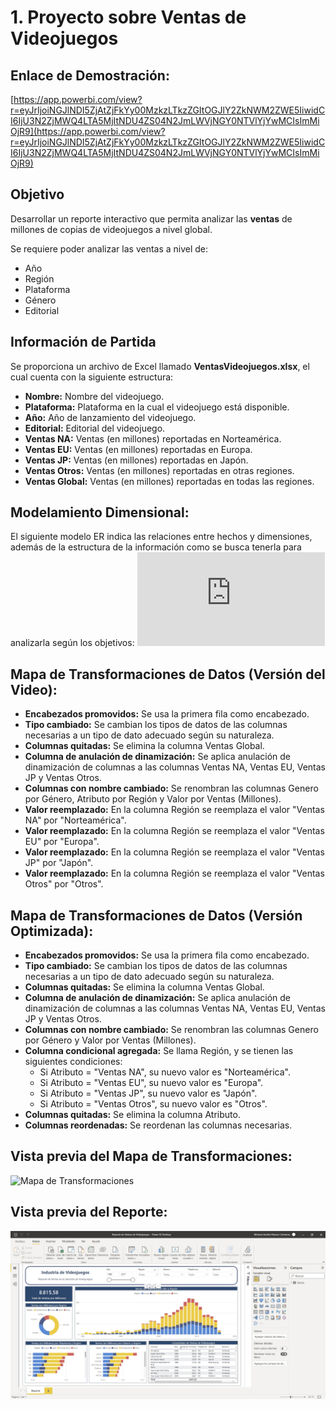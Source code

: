 # 1. Proyecto sobre Ventas de Videojuegos

## Enlace de Demostración:  
[https://app.powerbi.com/view?r=eyJrIjoiNGJlNDI5ZjAtZjFkYy00MzkzLTkzZGItOGJlY2ZkNWM2ZWE5IiwidCI6IjU3N2ZjMWQ4LTA5MjItNDU4ZS04N2JmLWVjNGY0NTVlYjYwMCIsImMiOjR9](https://app.powerbi.com/view?r=eyJrIjoiNGJlNDI5ZjAtZjFkYy00MzkzLTkzZGItOGJlY2ZkNWM2ZWE5IiwidCI6IjU3N2ZjMWQ4LTA5MjItNDU4ZS04N2JmLWVjNGY0NTVlYjYwMCIsImMiOjR9)

## Objetivo
Desarrollar un reporte interactivo que permita analizar las **ventas** de millones de copias de videojuegos a nivel global.

Se requiere poder analizar las ventas a nivel de:
- Año
- Región
- Plataforma
- Género
- Editorial

## Información de Partida
Se proporciona un archivo de Excel llamado **VentasVideojuegos.xlsx**, el cual cuenta con la siguiente estructura:
- **Nombre:** Nombre del videojuego.
- **Plataforma:** Plataforma en la cual el videojuego está disponible.
- **Año:** Año de lanzamiento del videojuego.
- **Editorial:** Editorial del videojuego.
- **Ventas NA:** Ventas (en millones) reportadas en Norteamérica.
- **Ventas EU:** Ventas (en millones) reportadas en Europa.
- **Ventas JP:** Ventas (en millones) reportadas en Japón.
- **Ventas Otros:** Ventas (en millones) reportadas en otras regiones.
- **Ventas Global:** Ventas (en millones) reportadas en todas las regiones.

## Modelamiento Dimensional:
El siguiente modelo ER indica las relaciones entre hechos y dimensiones, además de la estructura de la información como se busca tenerla para analizarla según los objetivos:
![Modelo ER](https://github.com/mamurciac/Udemy-s-Power-BI-Course/blob/master/1.%20Proyecto%20Ventas%20Videojuegos/Modelo%20ER.pdf)

## Mapa de Transformaciones de Datos (Versión del Video):
- **Encabezados promovidos:** Se usa la primera fila como encabezado.
- **Tipo cambiado:** Se cambian los tipos de datos de las columnas necesarias a un tipo de dato adecuado según su naturaleza.
- **Columnas quitadas:** Se elimina la columna Ventas Global.
- **Columna de anulación de dinamización:** Se aplica anulación de dinamización de columnas a las columnas Ventas NA, Ventas EU, Ventas JP y Ventas Otros.
- **Columnas con nombre cambiado:** Se renombran las columnas Genero por Género, Atributo por Región y Valor por Ventas (Millones).
- **Valor reemplazado:** En la columna Región se reemplaza el valor "Ventas NA" por "Norteamérica".
- **Valor reemplazado:** En la columna Región se reemplaza el valor "Ventas EU" por "Europa".
- **Valor reemplazado:** En la columna Región se reemplaza el valor "Ventas JP" por "Japón".
- **Valor reemplazado:** En la columna Región se reemplaza el valor "Ventas Otros" por "Otros".

## Mapa de Transformaciones de Datos (Versión Optimizada):
- **Encabezados promovidos:** Se usa la primera fila como encabezado.
- **Tipo cambiado:** Se cambian los tipos de datos de las columnas necesarias a un tipo de dato adecuado según su naturaleza.
- **Columnas quitadas:** Se elimina la columna Ventas Global.
- **Columna de anulación de dinamización:** Se aplica anulación de dinamización de columnas a las columnas Ventas NA, Ventas EU, Ventas JP y Ventas Otros.
- **Columnas con nombre cambiado:** Se renombran las columnas Genero por Género y Valor por Ventas (Millones).
- **Columna condicional agregada:** Se llama Región, y se tienen las siguientes condiciones:
	- Si Atributo = "Ventas NA", su nuevo valor es "Norteamérica".
	- Si Atributo = "Ventas EU", su nuevo valor es "Europa".
	- Si Atributo = "Ventas JP", su nuevo valor es "Japón".
	- Si Atributo = "Ventas Otros", su nuevo valor es "Otros".
- **Columnas quitadas:** Se elimina la columna Atributo.
- **Columnas reordenadas:** Se reordenan las columnas necesarias.

## Vista previa del Mapa de Transformaciones:
![Mapa de Transformaciones](https://github.com/mamurciac/Udemy-s-Power-BI-Course/blob/master/1.%20Proyecto%20Ventas%20Videojuegos/Transformaci%C3%B3n%20de%20Datos%20%5BPower%20Query%5D.jpg)

## Vista previa del Reporte:
![Vista previa del Reporte](https://github.com/mamurciac/Udemy-s-Power-BI-Course/blob/master/1.%20Proyecto%20Ventas%20Videojuegos/Vista%20del%20Reporte.JPG)
